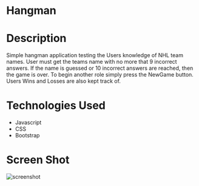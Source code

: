 # Hangman

# Description

Simple hangman application testing the Users knowledge of NHL team names. User must get the teams name with no more that 9 incorrect answers. If the name is guessed or 10 incorrect answers are reached, then the game is over. To begin another role simply press the NewGame button. Users Wins and Losses are also kept track of.

# Technologies Used

- Javascript
- CSS
- Bootstrap


# Screen Shot

![screenshot](assets/images/hangmanScreen.jpeg)